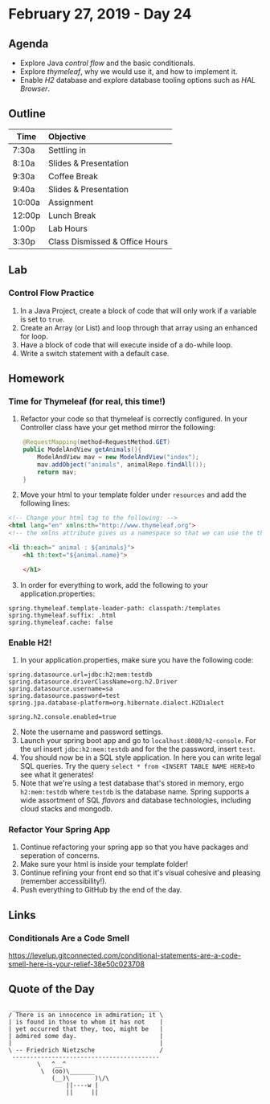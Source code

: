# February 27, 2019 - Day 24


## Agenda

- Explore Java *control flow* and the basic conditionals. 
- Explore *thymeleaf*, why we would use it, and how to implement it. 
- Enable *H2* database and explore database tooling options such as *HAL Browser*. 



## Outline

| Time   | Objective                        |
| -------|:---------------------------------|
| 7:30a  | Settling in                      |
| 8:10a  | Slides & Presentation            |
| 9:30a  | Coffee Break                     |
| 9:40a  | Slides & Presentation            |
| 10:00a | Assignment                       |
| 12:00p | Lunch Break                      |
| 1:00p  | Lab Hours                        |
| 3:30p  | Class Dismissed & Office Hours   |

## Lab

### Control Flow Practice

1. In a Java Project, create a block of code that will only work if a variable is set to `true`.
2. Create an Array (or List) and loop through that array using an enhanced for loop. 
3. Have a block of code that will execute inside of a do-while loop.
4. Write a switch statement with a default case. 

## Homework

### Time for Thymeleaf (for real, this time!)

1. Refactor your code so that thymeleaf is correctly configured. In your Controller class have your get method mirror the following:

```Java
    @RequestMapping(method=RequestMethod.GET)
    public ModelAndView getAnimals(){
        ModelAndView mav = new ModelAndView("index");
        mav.addObject("animals", animalRepo.findAll());
        return mav;
    }
```

2. Move your html to your template folder under `resources` and add the following lines:

```HTML
<!-- Change your html tag to the following: -->
<html lang="en" xmlns:th="http://www.thymeleaf.org">
<!-- the xmlns attribute gives us a namespace so that we can use the th attribute -->

<li th:each=" animal : ${animals}">
    <h1 th:text="${animal.name}">

    </h1>

```

3. In order for everything to work, add the following to your application.properties: 


 ```.properties
spring.thymeleaf.template-loader-path: classpath:/templates
spring.thymeleaf.suffix: .html
spring.thymeleaf.cache: false

```

### Enable H2! 

1. In your application.properties, make sure you have the following code:
```.properties
spring.datasource.url=jdbc:h2:mem:testdb
spring.datasource.driverClassName=org.h2.Driver
spring.datasource.username=sa
spring.datasource.password=test
spring.jpa.database-platform=org.hibernate.dialect.H2Dialect

spring.h2.console.enabled=true
```
2. Note the username and password settings. 
3. Launch your spring boot app and go to `localhost:8080/h2-console`. For the url insert `jdbc:h2:mem:testdb` and for the the password, insert `test`. 
4. You should now be in a SQL style application. In here you can write legal SQL queries. Try the query `select * from <INSERT TABLE NAME HERE>`to see what it generates! 
5. Note that we're using a test database that's stored in memory, ergo `h2:mem:testdb` where `testdb` is the database name. Spring supports a wide assortment of SQL *flavors* and database technologies, including cloud stacks and mongodb. 

### Refactor Your Spring App

1. Continue refactoring your spring app so that you have packages and seperation of concerns. 
2. Make sure your html is inside your template folder! 
3. Continue refining your front end so that it's visual cohesive and pleasing (remember accessibility!). 
4. Push everything to GitHub by the end of the day.  


## Links

### Conditionals Are a Code Smell

https://levelup.gitconnected.com/conditional-statements-are-a-code-smell-here-is-your-relief-38e50c023708



## Quote of the Day 
````
 _________________________________________
/ There is an innocence in admiration; it \
| is found in those to whom it has not    |
| yet occurred that they, too, might be   |
| admired some day.                       |
|                                         |
\ -- Friedrich Nietzsche                  /
 -----------------------------------------
        \   ^__^
         \  (oo)\_______
            (__)\       )\/\
                ||----w |
                ||     ||

````